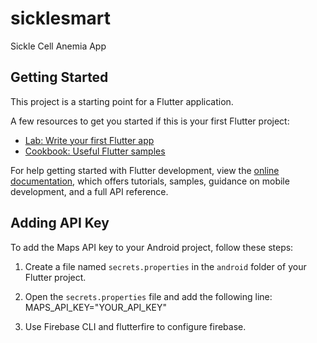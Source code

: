 # sicklesmart

Sickle Cell Anemia App

## Getting Started

This project is a starting point for a Flutter application.

A few resources to get you started if this is your first Flutter project:

- [Lab: Write your first Flutter app](https://docs.flutter.dev/get-started/codelab)
- [Cookbook: Useful Flutter samples](https://docs.flutter.dev/cookbook)

For help getting started with Flutter development, view the
[online documentation](https://docs.flutter.dev/), which offers tutorials,
samples, guidance on mobile development, and a full API reference.

## Adding API Key

To add the Maps API key to your Android project, follow these steps:

1. Create a file named `secrets.properties` in the `android` folder of your Flutter project.

2. Open the `secrets.properties` file and add the following line:
   MAPS_API_KEY="YOUR_API_KEY"

3. Use Firebase CLI and flutterfire to configure firebase.
